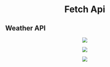 <h1 align="center">Fetch Api</h1>

## Weather API
<p align="center">
<img src="https://github.com/TheJonaCode/FetchAPI/assets/64935619/01ce1976-f90a-4fd2-a684-a9a6f2453782"/>
</p>

<p align="center">
  <img src="https://github.com/TheJonaCode/FetchAPI/assets/64935619/6f73d94f-7063-484e-8626-66df4d4671a3"/>
</p>


<p align="center">
  <img src="https://github.com/TheJonaCode/FetchAPI/assets/64935619/75ddb125-edd3-4630-b440-fceb11696ec4"/>
</p>
